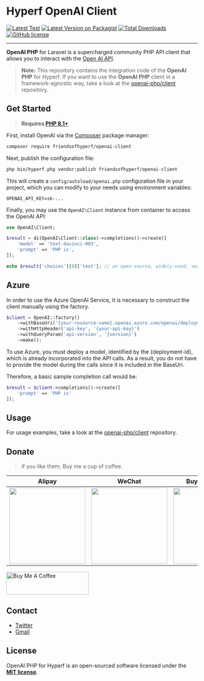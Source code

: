 # Hyperf OpenAI Client

[![Latest Test](https://github.com/friendsofhyperf/openai-client/workflows/tests/badge.svg)](https://github.com/friendsofhyperf/openai-client/actions)
[![Latest Version on Packagist](https://img.shields.io/packagist/v/friendsofhyperf/openai-client.svg?style=flat-square)](https://packagist.org/packages/friendsofhyperf/openai-client)
[![Total Downloads](https://img.shields.io/packagist/dt/friendsofhyperf/openai-client.svg?style=flat-square)](https://packagist.org/packages/friendsofhyperf/openai-client)
[![GitHub license](https://img.shields.io/github/license/friendsofhyperf/openai-client)](https://github.com/friendsofhyperf/openai-client)

------
**OpenAI PHP** for Laravel is a supercharged community PHP API client that allows you to interact with the [Open AI API](https://beta.openai.com/docs/api-reference/introduction).

> **Note:** This repository contains the integration code of the **OpenAI PHP** for Hyperf. If you want to use the **OpenAI PHP** client in a framework-agnostic way, take a look at the [openai-php/client](https://github.com/openai-php/client) repository.

## Get Started

> **Requires [PHP 8.1+](https://php.net/releases/)**

First, install OpenAI via the [Composer](https://getcomposer.org/) package manager:

```bash
composer require friendsofhyperf/openai-client
```

Next, publish the configuration file:

```bash
php bin/hyperf.php vendor:publish friendsofhyperf/openai-client
```

This will create a `config/autoload/openai.php` configuration file in your project, which you can modify to your needs
using environment variables:

```env
OPENAI_API_KEY=sk-...
```

Finally, you may use the `OpenAI\Client` instance from container to access the OpenAI API:

```php
use OpenAI\Client;

$result = di(OpenAI\Client::class)->completions()->create([
    'model' => 'text-davinci-003',
    'prompt' => 'PHP is',
]);

echo $result['choices'][0]['text']; // an open-source, widely-used, server-side scripting language.
```

## Azure

In order to use the Azure OpenAI Service, it is necessary to construct the client manually using the factory.

```php
$client = OpenAI::factory()
    ->withBaseUri('{your-resource-name}.openai.azure.com/openai/deployments/{deployment-id}')
    ->withHttpHeader('api-key', '{your-api-key}')
    ->withQueryParam('api-version', '{version}')
    ->make();
```

To use Azure, you must deploy a model, identified by the {deployment-id}, which is already incorporated into the API calls. As a result, you do not have to provide the model during the calls since it is included in the BaseUri.

Therefore, a basic sample completion call would be:

```php
$result = $client->completions()->create([
    'prompt' => 'PHP is'
]);
```

## Usage

For usage examples, take a look at the [openai-php/client](https://github.com/openai-php/client) repository.

## Donate

> If you like them, Buy me a cup of coffee.

| Alipay | WeChat | Buy Me A Coffee |
|  ----  |  ----  |  ----  |
| <img src="https://hdj.me/images/alipay-min.jpg" width="200" height="200" />  | <img src="https://hdj.me/images/wechat-pay-min.jpg" width="200" height="200" /> | <img src="https://hdj.me/images/bmc_qr.png" width="200" height="200" /> |

<a href="https://www.buymeacoffee.com/huangdijiag" target="_blank"><img src="https://cdn.buymeacoffee.com/buttons/v2/default-yellow.png" alt="Buy Me A Coffee" style="height: 60px !important;width: 217px !important;" ></a>

## Contact

- [Twitter](https://twitter.com/huangdijia)
- [Gmail](mailto:huangdijia@gmail.com)

## License

OpenAI PHP for Hyperf is an open-sourced software licensed under the **[MIT license](https://opensource.org/licenses/MIT)**.
